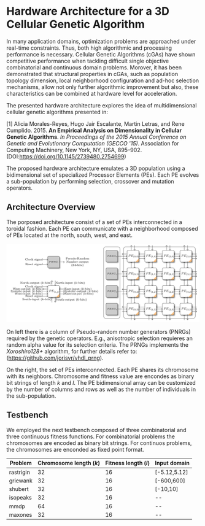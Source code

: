# Hardware Architecture for a 3D Cellular Genetic Algorithm

In many application domains, optimization problems are approached under real-time constraints. Thus, both high algorithmic and processing performance is necessary. Cellular Genetic Algorithms (cGAs) have shown competitive performance when tackling difficult single objective combinatorial and continuous domain problems. Morover, it has been demonstrated that structural properties in cGAs, such as population topology dimension, local neighborhood configuration and ad-hoc selection mechanisms, allow not only further algorithmic improvement but also, these characteristics can be combined at hardware level for acceleration.

The presented hardware architecture explores the idea of multidimensional cellular genetic algorithms presented in:

[1] Alicia Morales-Reyes, Hugo Jair Escalante, Martin Letras, and Rene Cumplido. 2015. **An Empirical Analysis on Dimensionality in Cellular Genetic Algorithms**. *In Proceedings of the 2015 Annual Conference on Genetic and Evolutionary Computation (GECCO '15)*. Association for Computing Machinery, New York, NY, USA, 895–902. (DOI:https://doi.org/10.1145/2739480.2754699)

The proposed hardware architecture emulates a 3D population using a bidimensional set of specialized Processor Elements (PEs). Each PE evolves a sub-population by performing selection, crossover and mutation operators.

## Architecture Overview
The porposed architecture consist of a set of PEs interconnected in a toroidal fashion. Each PE can communicate with a neighborhood composed of PEs located at the north, south, west, and east.

![Architecture overview](arch.png)

On left there is a column of Pseudo-random number generators (PNRGs) required by the genetic operators. E.g., anisotropic selection requieres an random alpha value for its selection criteria. The PRNGs implements the *Xoroshiro128+* algorithm, for further details refer to: (https://github.com/jorisvr/vhdl_prng).

On the right, the set of PEs interconnected. Each PE shares its chromosome with its neighbors. Chromosome and fitness value are encondes as binary bit strings of length *k* and *l*.
The PE bidimensional array can be customized by the number of columns and rows as well as the number of individuals in the sub-population.

## Testbench

We employed the next testbench composed of three combinatorial and three continuous fitness functions. For combinatorial problems the chromosomes are encoded as binary bit strings. For continuos problems, the chromosomes are enconded as fixed point format.

Problem | Chromosome length (*k*) | Fitness length (*l*) | Input domain
------------ | -------------|-----|-------|
rastrigin | 32 | 16| [-5.12,5.12]
griewank | 32 | 16| [-600,600]
shubert | 32 | 16| [-10,10]
isopeaks | 32 | 16 | --
mmdp | 64 | 16 | --
maxones | 32 | 16 | --

